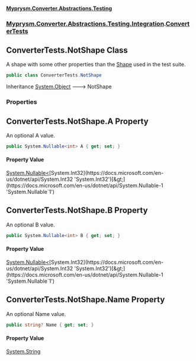 #### [Myprysm.Converter.Abstractions.Testing](index.md 'index')
### [Myprysm.Converter.Abstractions.Testing.Integration](index.md#Myprysm.Converter.Abstractions.Testing.Integration 'Myprysm.Converter.Abstractions.Testing.Integration').[ConverterTests](Myprysm.Converter.Abstractions.Testing.Integration.ConverterTests.md 'Myprysm.Converter.Abstractions.Testing.Integration.ConverterTests')

## ConverterTests.NotShape Class

A shape with some other properties than the [Shape](Myprysm.Converter.Abstractions.Testing.Integration.ConverterTests.Shape.md 'Myprysm.Converter.Abstractions.Testing.Integration.ConverterTests.Shape') used in the test suite.

```csharp
public class ConverterTests.NotShape
```

Inheritance [System.Object](https://docs.microsoft.com/en-us/dotnet/api/System.Object 'System.Object') &#129106; NotShape
### Properties

<a name='Myprysm.Converter.Abstractions.Testing.Integration.ConverterTests.NotShape.A'></a>

## ConverterTests.NotShape.A Property

An optional A value.

```csharp
public System.Nullable<int> A { get; set; }
```

#### Property Value
[System.Nullable&lt;](https://docs.microsoft.com/en-us/dotnet/api/System.Nullable-1 'System.Nullable`1')[System.Int32](https://docs.microsoft.com/en-us/dotnet/api/System.Int32 'System.Int32')[&gt;](https://docs.microsoft.com/en-us/dotnet/api/System.Nullable-1 'System.Nullable`1')

<a name='Myprysm.Converter.Abstractions.Testing.Integration.ConverterTests.NotShape.B'></a>

## ConverterTests.NotShape.B Property

An optional B value.

```csharp
public System.Nullable<int> B { get; set; }
```

#### Property Value
[System.Nullable&lt;](https://docs.microsoft.com/en-us/dotnet/api/System.Nullable-1 'System.Nullable`1')[System.Int32](https://docs.microsoft.com/en-us/dotnet/api/System.Int32 'System.Int32')[&gt;](https://docs.microsoft.com/en-us/dotnet/api/System.Nullable-1 'System.Nullable`1')

<a name='Myprysm.Converter.Abstractions.Testing.Integration.ConverterTests.NotShape.Name'></a>

## ConverterTests.NotShape.Name Property

An optional Name value.

```csharp
public string? Name { get; set; }
```

#### Property Value
[System.String](https://docs.microsoft.com/en-us/dotnet/api/System.String 'System.String')